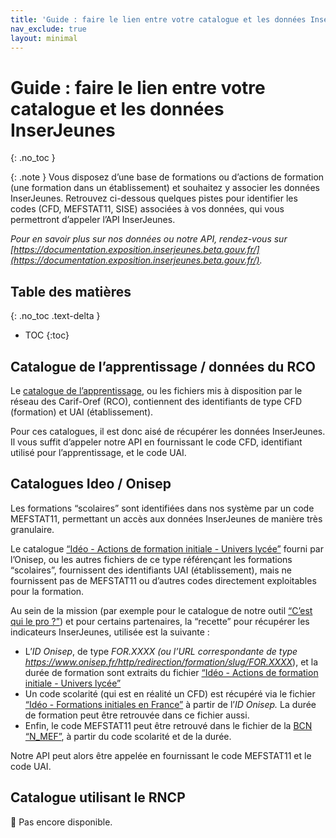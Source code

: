 ```yaml
---
title: 'Guide : faire le lien entre votre catalogue et les données InserJeunes'
nav_exclude: true
layout: minimal
---
```


# Guide : faire le lien entre votre catalogue et les données InserJeunes
{: .no_toc }

{: .note }
Vous disposez d’une base de formations ou d’actions de formation (une formation dans un établissement) et souhaitez y associer les données InserJeunes. Retrouvez ci-dessous quelques pistes pour identifier les codes (CFD, MEFSTAT11, SISE) associées à vos données, qui vous permettront d’appeler l’API InserJeunes.

*Pour en savoir plus sur nos données ou notre API, rendez-vous sur [https://documentation.exposition.inserjeunes.beta.gouv.fr/](https://documentation.exposition.inserjeunes.beta.gouv.fr/).*

## Table des matières
{: .no_toc .text-delta }
- TOC
{:toc}

## Catalogue de l’apprentissage / données du RCO

Le [catalogue de l’apprentissage](https://catalogue-apprentissage.intercariforef.org/), ou les fichiers mis à disposition par le réseau des Carif-Oref (RCO), contiennent des identifiants de type CFD (formation) et UAI (établissement).

Pour ces catalogues, il est donc aisé de récupérer les données InserJeunes. Il vous suffit d’appeler notre API en fournissant le code CFD, identifiant utilisé pour l’apprentissage, et le code UAI.

## Catalogues Ideo / Onisep

Les formations “scolaires” sont identifiées dans nos système par un code MEFSTAT11, permettant un accès aux données InserJeunes de manière très granulaire.

Le catalogue [“Idéo - Actions de formation initiale - Univers lycée”](https://opendata.onisep.fr/data/605340ddc19a9/2-ideo-actions-de-formation-initiale-univers-lycee.htm) fourni par l’Onisep, ou les autres fichiers de ce type référençant les formations “scolaires”, fournissent des identifiants UAI (établissement), mais ne fournissent pas de MEFSTAT11 ou d’autres codes directement exploitables pour la formation.

Au sein de la mission (par exemple pour le catalogue de notre outil [“C’est qui le pro ?”](https://beta.gouv.fr/startups/cestquilepro.html)) et pour certains partenaires, la “recette” pour récupérer les indicateurs InserJeunes, utilisée est la suivante : 

- L’*ID Onisep*, de type *FOR.XXXX (ou l’URL correspondante de type https://www.onisep.fr/http/redirection/formation/slug/FOR.XXXX*), et la durée de formation sont extraits du fichier [“Idéo - Actions de formation initiale - Univers lycée”](https://opendata.onisep.fr/data/605340ddc19a9/2-ideo-actions-de-formation-initiale-univers-lycee.htm)
- Un code scolarité (qui est en réalité un CFD) est récupéré via le fichier [“Idéo - Formations initiales en France”](https://opendata.onisep.fr/data/5fa591127f501/2-ideo-formations-initiales-en-france.htm) à partir de l’*ID Onisep.* La durée de formation peut être retrouvée dans ce fichier aussi.
- Enfin, le code MEFSTAT11 peut être retrouvé dans le fichier de la [BCN “N_MEF”](https://infocentre.pleiade.education.fr/bcn/workspace/viewTable/n/N_MEF), à partir du code scolarité et de la durée.

Notre API peut alors être appelée en fournissant le code MEFSTAT11 et le code UAI.

## Catalogue utilisant le RNCP

🚧 Pas encore disponible.